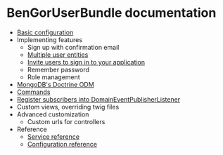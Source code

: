 # BenGorUserBundle documentation
* [Basic configuration](basic_configuration.md)
* Implementing features
    * Sign up with confirmation email
    * [Multiple user entities](multiple_users.md)
    * [Invite users to sign in to your application](invitation_system.md)
    * Remember password
    * Role management
* [MongoDB's Doctrine ODM](doctrine_odm_mongodb.md)
* [Commands](commands.md)
* [Register subscribers into DomainEventPublisherListener](subscribers.md)
* Custom views, overriding twig files
* Advanced customization
    * Custom urls for controllers
* Reference
    * [Service reference](service_reference.md)
    * [Configuration reference](configuration_reference.md)
